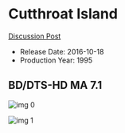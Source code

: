 # Cutthroat Island

[Discussion Post](https://www.avsforum.com/threads/bass-eq-for-filtered-movies.2995212/post-57524390)

* Release Date: 2016-10-18
* Production Year: 1995

## BD/DTS-HD MA 7.1

![img 0](https://i.imgur.com/uhqne3Z.jpg)

![img 1](https://i.imgur.com/wfN3n11.jpg)

